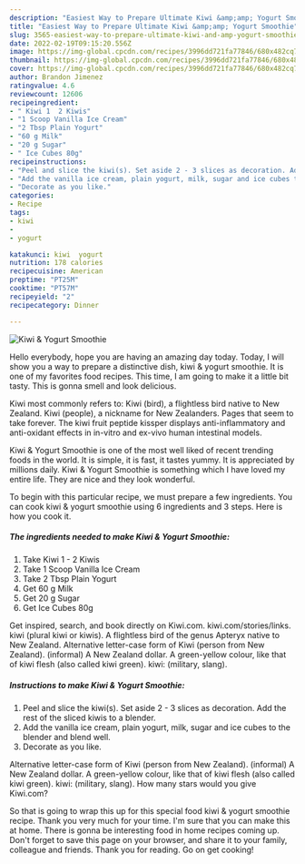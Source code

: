 ```yaml
---
description: "Easiest Way to Prepare Ultimate Kiwi &amp;amp; Yogurt Smoothie"
title: "Easiest Way to Prepare Ultimate Kiwi &amp;amp; Yogurt Smoothie"
slug: 3565-easiest-way-to-prepare-ultimate-kiwi-and-amp-yogurt-smoothie
date: 2022-02-19T09:15:20.556Z
image: https://img-global.cpcdn.com/recipes/3996dd721fa77846/680x482cq70/kiwi-yogurt-smoothie-recipe-main-photo.jpg
thumbnail: https://img-global.cpcdn.com/recipes/3996dd721fa77846/680x482cq70/kiwi-yogurt-smoothie-recipe-main-photo.jpg
cover: https://img-global.cpcdn.com/recipes/3996dd721fa77846/680x482cq70/kiwi-yogurt-smoothie-recipe-main-photo.jpg
author: Brandon Jimenez
ratingvalue: 4.6
reviewcount: 12606
recipeingredient:
- " Kiwi 1  2 Kiwis"
- "1 Scoop Vanilla Ice Cream"
- "2 Tbsp Plain Yogurt"
- "60 g Milk"
- "20 g Sugar"
- " Ice Cubes 80g"
recipeinstructions:
- "Peel and slice the kiwi(s). Set aside 2 - 3 slices as decoration. Add the rest of the sliced kiwis to a blender."
- "Add the vanilla ice cream, plain yogurt, milk, sugar and ice cubes to the blender and blend well."
- "Decorate as you like."
categories:
- Recipe
tags:
- kiwi
- 
- yogurt

katakunci: kiwi  yogurt 
nutrition: 178 calories
recipecuisine: American
preptime: "PT25M"
cooktime: "PT57M"
recipeyield: "2"
recipecategory: Dinner

---
```



![Kiwi &amp; Yogurt Smoothie](https://img-global.cpcdn.com/recipes/3996dd721fa77846/680x482cq70/kiwi-yogurt-smoothie-recipe-main-photo.jpg)

Hello everybody, hope you are having an amazing day today. Today, I will show you a way to prepare a distinctive dish, kiwi &amp; yogurt smoothie. It is one of my favorites food recipes. This time, I am going to make it a little bit tasty. This is gonna smell and look delicious.

Kiwi most commonly refers to: Kiwi (bird), a flightless bird native to New Zealand. Kiwi (people), a nickname for New Zealanders. Pages that seem to take forever. The kiwi fruit peptide kissper displays anti-inflammatory and anti-oxidant effects in in-vitro and ex-vivo human intestinal models.

Kiwi &amp; Yogurt Smoothie is one of the most well liked of recent trending foods in the world. It is simple, it is fast, it tastes yummy. It is appreciated by millions daily. Kiwi &amp; Yogurt Smoothie is something which I have loved my entire life. They are nice and they look wonderful.


To begin with this particular recipe, we must prepare a few ingredients. You can cook kiwi &amp; yogurt smoothie using 6 ingredients and 3 steps. Here is how you cook it.

<!--inarticleads1-->

##### The ingredients needed to make Kiwi &amp; Yogurt Smoothie:

1. Take  Kiwi 1 - 2 Kiwis
1. Take 1 Scoop Vanilla Ice Cream
1. Take 2 Tbsp Plain Yogurt
1. Get 60 g Milk
1. Get 20 g Sugar
1. Get  Ice Cubes 80g


Get inspired, search, and book directly on Kiwi.com. kiwi.com/stories/links. kiwi (plural kiwi or kiwis). A flightless bird of the genus Apteryx native to New Zealand. Alternative letter-case form of Kiwi (person from New Zealand). (informal) A New Zealand dollar. A green-yellow colour, like that of kiwi flesh (also called kiwi green). kiwi: (military, slang). 

<!--inarticleads2-->

##### Instructions to make Kiwi &amp; Yogurt Smoothie:

1. Peel and slice the kiwi(s). Set aside 2 - 3 slices as decoration. Add the rest of the sliced kiwis to a blender.
1. Add the vanilla ice cream, plain yogurt, milk, sugar and ice cubes to the blender and blend well.
1. Decorate as you like.


Alternative letter-case form of Kiwi (person from New Zealand). (informal) A New Zealand dollar. A green-yellow colour, like that of kiwi flesh (also called kiwi green). kiwi: (military, slang). How many stars would you give Kiwi.com? 

So that is going to wrap this up for this special food kiwi &amp; yogurt smoothie recipe. Thank you very much for your time. I'm sure that you can make this at home. There is gonna be interesting food in home recipes coming up. Don't forget to save this page on your browser, and share it to your family, colleague and friends. Thank you for reading. Go on get cooking!
